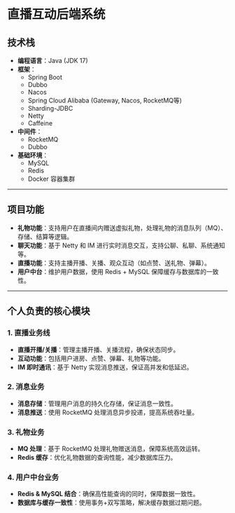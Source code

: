 # 直播互动后端系统

## 技术栈
- **编程语言**：Java (JDK 17)
- **框架**：
  - Spring Boot
  - Dubbo
  - Nacos
  - Spring Cloud Alibaba (Gateway, Nacos, RocketMQ等)
  - Sharding-JDBC
  - Netty
  - Caffeine
- **中间件**：
  - RocketMQ
  - Dubbo
- **基础环境**：
  - MySQL
  - Redis
  - Docker 容器集群

---

## 项目功能
- **礼物功能**：支持用户在直播间内赠送虚拟礼物，处理礼物的消息队列（MQ）、存储、结算等逻辑。
- **聊天功能**：基于 Netty 和 IM 进行实时消息交互，支持公聊、私聊、系统通知等。
- **直播功能**：支持主播开播、关播、观众互动（如点赞、送礼物、弹幕）。
- **用户中台**：维护用户数据，使用 Redis + MySQL 保障缓存与数据库的一致性。

---

## 个人负责的核心模块
### 1. 直播业务线
- **直播开播/关播**：管理主播开播、关播流程，确保状态同步。
- **互动功能**：包括用户进房、点赞、弹幕、礼物等功能。
- **IM 即时通讯**：基于 Netty 实现消息推送，保证高并发和低延迟。

### 2. 消息业务
- **消息存储**：管理用户消息的持久化存储，保证消息一致性。
- **消息推送**：使用 RocketMQ 处理消息异步投递，提高系统吞吐量。

### 3. 礼物业务
- **MQ 处理**：基于 RocketMQ 处理礼物赠送消息，保障系统高效运转。
- **Redis 缓存**：优化礼物数据的查询性能，减少数据库压力。

### 4. 用户中台业务
- **Redis & MySQL 结合**：确保高性能查询的同时，保障数据一致性。
- **数据库与缓存一致性**：使用事务+双写策略，解决缓存数据过期问题。
